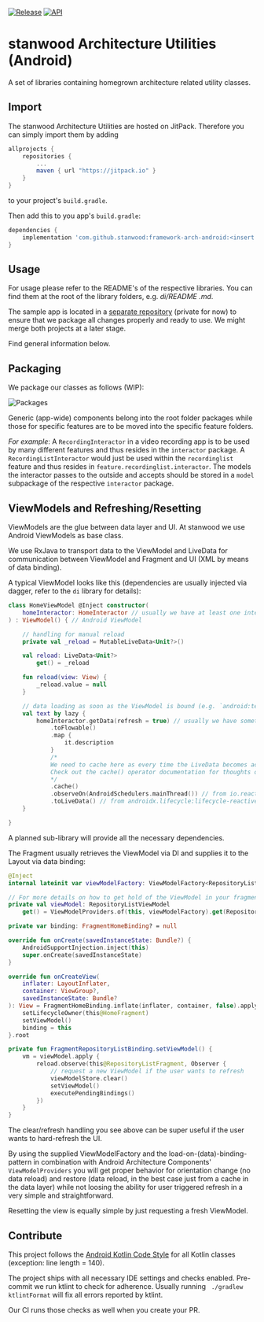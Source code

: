[![Release](https://jitpack.io/v/stanwood/framework-arch-android.svg?style=flat-square)](https://jitpack.io/#stanwood/framework-arch-android)
[![API](https://img.shields.io/badge/API-16%2B-blue.svg?style=flat)](https://android-arsenal.com/api?level=16)

# stanwood Architecture Utilities (Android)

A set of libraries containing homegrown architecture related utility classes.

## Import

The stanwood Architecture Utilities are hosted on JitPack. Therefore you can simply
import them by adding

```groovy
allprojects {
    repositories {
        ...
        maven { url "https://jitpack.io" }
    }
}
```

to your project's `build.gradle`.

Then add this to you app's `build.gradle`:

```groovy
dependencies {
    implementation 'com.github.stanwood:framework-arch-android:<insert latest version here>' // aar version available as well
}
```

## Usage

For usage please refer to the README's of the respective libraries. You can find them at the root of the library folders, e.g. _di/README
.md_.

The sample app is located in a [separate repository](https://github.com/stanwood/architecture_sample_github_android) (private for now) to ensure that we package all changes properly and ready to use. We might merge both projects at a later stage.

Find general information below.

## Packaging

We package our classes as follows (WIP):

![Packages](https://imgur.com/PVvcczQ.png)

Generic (app-wide) components belong into the root folder packages while those for specific features are to be moved into the specific feature folders.

_For example_: A `RecordingInteractor` in a video recording app is to be used by many different features and thus resides in the `interactor` package. A `RecordingListInteractor` would just be used within the `recordinglist` feature and thus resides in `feature.recordinglist.interactor`. The models the interactor passes to the outside and accepts should be stored in a `model` subpackage of the respective `interactor` package.

## ViewModels and Refreshing/Resetting

ViewModels are the glue between data layer and UI. At stanwood we use Android ViewModels as base class.

We use RxJava to transport data to the ViewModel and LiveData for communication between ViewModel and Fragment and UI (XML by means of data
binding).

A typical ViewModel looks like this (dependencies are usually injected via dagger, refer to the `di` library for details):

```kotlin
class HomeViewModel @Inject constructor(
    homeInteractor: HomeInteractor // usually we have at least one interactor to for fetching data
) : ViewModel() { // Android ViewModel

    // handling for manual reload
    private val _reload = MutableLiveData<Unit?>()

    val reload: LiveData<Unit?>
        get() = _reload

    fun reload(view: View) {
        _reload.value = null
    }

    // data loading as soon as the ViewModel is bound (e.g. `android:text="@{vm.text)"` in XML)
    val text by lazy {
        homeInteractor.getData(refresh = true) // usually we have something like nytimes/store or similar to handle caching on data layer
            .toFlowable()
            .map {
                it.description
            }
            /*
            We need to cache here as every time the LiveData becomes active it will subscribe to the RX Observable.
            Check out the cache() operator documentation for thoughts on memory handling.
            */
            .cache()
            .observeOn(AndroidSchedulers.mainThread()) // from io.reactivex.rxjava2:rxandroid
            .toLiveData() // from androidx.lifecycle:lifecycle-reactivestreams-ktx
    }

}
```

A planned sub-library will provide all the necessary dependencies.

The Fragment usually retrieves the ViewModel via DI and supplies it to the Layout via data binding:

```kotlin
@Inject
internal lateinit var viewModelFactory: ViewModelFactory<RepositoryListViewModel>

// For more details on how to get hold of the ViewModel in your fragment check out the `di` Fragment documentation.
private val viewModel: RepositoryListViewModel
    get() = ViewModelProviders.of(this, viewModelFactory).get(RepositoryListViewModel::class.java)

private var binding: FragmentHomeBinding? = null

override fun onCreate(savedInstanceState: Bundle?) {
    AndroidSupportInjection.inject(this)
    super.onCreate(savedInstanceState)
}

override fun onCreateView(
    inflater: LayoutInflater,
    container: ViewGroup?,
    savedInstanceState: Bundle?
): View = FragmentHomeBinding.inflate(inflater, container, false).apply {
    setLifecycleOwner(this@HomeFragment)
    setViewModel()
    binding = this
}.root

private fun FragmentRepositoryListBinding.setViewModel() {
    vm = viewModel.apply {
        reload.observe(this@RepositoryListFragment, Observer {
            // request a new ViewModel if the user wants to refresh
            viewModelStore.clear()
            setViewModel()
            executePendingBindings()
        })
    }
}
```

The clear/refresh handling you see above can be super useful if the user wants to hard-refresh the UI.

By using the supplied ViewModelFactory and the load-on-(data)-binding-pattern in combination with Android Architecture Components'
`ViewModelProviders` you will get proper behavior for orientation change (no data reload) and restore (data reload, in the best case just
from a cache in the data layer) while not loosing the ability for user triggered refresh in a very simple and straightforward.

Resetting the view is equally simple by just requesting a fresh ViewModel.

## Contribute

This project follows the [Android Kotlin Code Style](https://android.github.io/kotlin-guides/style.html)
for all Kotlin classes (exception: line length = 140).

The project ships with all necessary IDE settings and checks enabled. Pre-commit we run ktlint to check for adherence. Usually running `
./gradlew ktlintFormat` will fix all errors reported by ktlint.

Our CI runs those checks as well when you create your PR.
